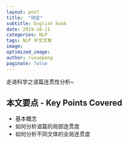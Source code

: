 ```yaml
---
layout: post
title:  "待定"
subtitle: English hook
date: 2019-10-11
categories: NLP
tags: NLP 中文文章
image:
optimized_image:
author: ruxuepeng
paginate: false
---
```

走进科学之语篇连贯性分析~
## 本文要点 - Key Points Covered
* 基本概念
* 如何分析语篇的局部连贯度
* 如何分析不同文体的全局连贯度
